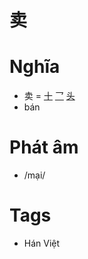 # 卖

# Nghĩa
* 卖 = [十](十.md) [乛](乛.md) [头](头.md)
* bán

# Phát âm
* /mại/

# Tags
* Hán Việt

<script>window.HANZI_FIELD='卖';</script>
